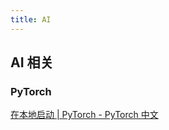 ```yaml
---
title: AI
---
```

## AI 相关



### PyTorch 

[在本地启动 | PyTorch - PyTorch 中文](https://pytorch.ac.cn/get-started/locally/#supported-windows-distributions)
